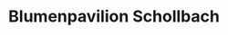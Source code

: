 ---
title: "Blumenpavilion Schollbach"
url: /jessen-elster/blumenpavilion-schollbach/
shop: Blumen
---